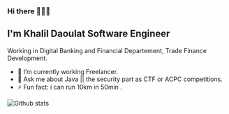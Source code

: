 ### Hi there 👨🏻‍💻
## I'm Khalil Daoulat Software Engineer 
Working in Digital Banking and Financial Departement, Trade Finance Development.

- 🔭 I’m currently working Freelancer.
- 💬 Ask me about Java || the security part as CTF or ACPC competitions.
- ⚡ Fun fact: i can run 10km in 50min .

![Github stats](https://github-readme-stats.vercel.app/api?username=Vvoox&theme=tokyonight&show_icons=true)
